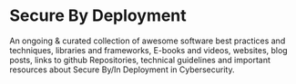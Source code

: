 # Secure By Deployment
An ongoing &amp; curated collection of awesome software best practices and techniques, libraries and frameworks, E-books and videos, websites, blog posts, links to github Repositories, technical guidelines and important resources about Secure By/In Deployment in Cybersecurity. 
